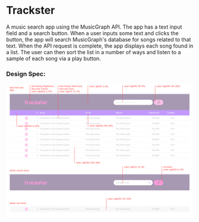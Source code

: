 # Trackster

A music search app using the MusicGraph API. The app has a text input field and a search button. When a user inputs some text and clicks the button, the app will search MusicGraph's database for songs related to that text. When the API request is complete, the app displays each song found in a list. The user can then sort the list in a number of ways and listen to a sample of each song via a play button.

### Design Spec:

![design spec](resources/images/spec.png)
